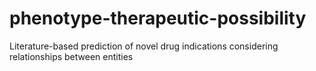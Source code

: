 # phenotype-therapeutic-possibility
Literature-based prediction of novel drug indications considering relationships between entities
